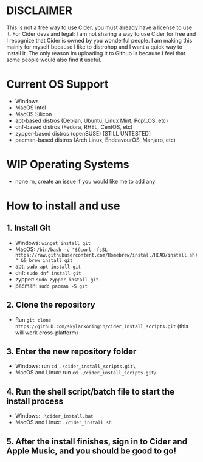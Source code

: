 # DISCLAIMER
This is not a free way to use Cider, you must already have a license to use it.
For Cider devs and legal: I am not sharing a way to use Cider for free and I recognize that Cider is owned by you wonderful people. I am making this mainly for myself because I like to distrohop and I want a quick way to install it. The only reason Im uploading it to Github is because I feel that some people would also find it useful.

# Current OS Support
- Windows
- MacOS Intel
- MacOS Silicon
- apt-based distros (Debian, Ubuntu, Linux Mint, Pop!_OS, etc)
- dnf-based distros (Fedora, RHEL, CentOS, etc)
- zypper-based distros (openSUSE) [STILL UNTESTED]
- pacman-based distros (Arch Linux, EndeavourOS, Manjaro, etc)

# WIP Operating Systems
- none rn, create an issue if you would like me to add any

# How to install and use
## 1. Install Git
- Windows: `winget install git`
- MacOS: ``/bin/bash -c "$(curl -fsSL https://raw.githubusercontent.com/Homebrew/install/HEAD/install.sh)" && brew install git``
- apt: `sudo apt install git`
- dnf: `sudo dnf install git`
- zypper: `sudo zypper install git`
- pacman: `sudo pacman -S git`

## 2. Clone the repository
- Run `git clone https://github.com/skylarkoningin/cider_install_scripts.git` (this will work cross-platform)

## 3. Enter the new repository folder
- Windows: run `cd .\cider_install_scripts.git\`
- MacOS and Linux: run `cd ./cider_install_scripts.git/`

## 4. Run the shell script/batch file to start the install process
- Windows: `.\cider_install.bat`
- MacOS and Linux: `./cider_install.sh`

## 5. After the install finishes, sign in to Cider and Apple Music, and you should be good to go!
